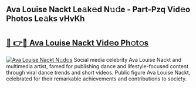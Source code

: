 ## Ava Louise Nackt Le𝚊k𝚎d N𝚞𝚍e - Part-Pzq Vid𝚎o Photos Le𝚊ks vHvKh

# <h2><a href="http://fb22qst.evod.top/?m=Ava+Louise+Nackt">🔗 👉🔴 Ava Louise Nackt Vid𝚎o Ph𝚘t𝚘s</a></h2>

[![Ava Louise Nackt N𝚞d𝚎s](https://i.imgur.com/8V9OHl7.gif)](http://fb22qst.evod.top/?m=Ava+Louise+Nackt)
Social media celebrity Ava Louise Nackt and multimedia artist, famed for publishing dance and lifestyle-focused content through viral dance trends and short videos. Public figure Ava Louise Nackt, celebrated for their remarkable achievements and contributions to society. 
